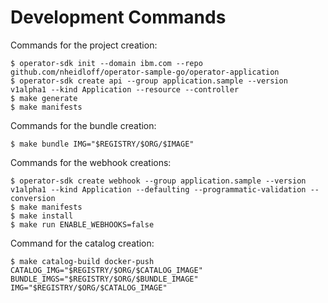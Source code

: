 # Development Commands

Commands for the project creation:

```
$ operator-sdk init --domain ibm.com --repo github.com/nheidloff/operator-sample-go/operator-application
$ operator-sdk create api --group application.sample --version v1alpha1 --kind Application --resource --controller
$ make generate
$ make manifests
```

Commands for the bundle creation:

```
$ make bundle IMG="$REGISTRY/$ORG/$IMAGE"
```

Commands for the webhook creations:

```
$ operator-sdk create webhook --group application.sample --version v1alpha1 --kind Application --defaulting --programmatic-validation --conversion
$ make manifests
$ make install
$ make run ENABLE_WEBHOOKS=false
```

Command for the catalog creation:

```
$ make catalog-build docker-push CATALOG_IMG="$REGISTRY/$ORG/$CATALOG_IMAGE" BUNDLE_IMGS="$REGISTRY/$ORG/$BUNDLE_IMAGE" IMG="$REGISTRY/$ORG/$CATALOG_IMAGE"
```